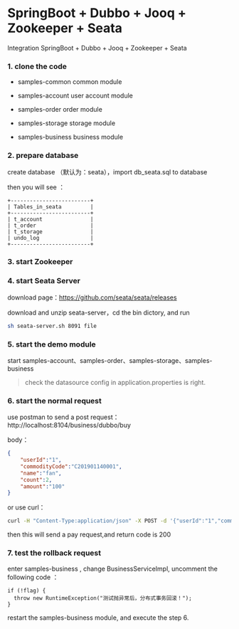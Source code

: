 # SpringBoot + Dubbo + Jooq + Zookeeper + Seata

Integration SpringBoot + Dubbo + Jooq + Zookeeper + Seata


### 1. clone the code 
  
   - samples-common  common module
       
   - samples-account  user account module
     
   - samples-order  order module
   
   - samples-storage  storage module

   - samples-business  business module

### 2. prepare database 

create database （默认为：seata），import db_seata.sql to database 

then you will see ：

```
+-------------------------+
| Tables_in_seata         |
+-------------------------+
| t_account               |
| t_order                 |
| t_storage               |
| undo_log                |
+-------------------------+
```

### 3. start Zookeeper
   
### 4. start Seata Server
  
download page：https://github.com/seata/seata/releases

download and unzip seata-server，cd the bin dictory, and run 

```bash
sh seata-server.sh 8091 file
```

### 5. start the demo module

start samples-account、samples-order、samples-storage、samples-business

> check the datasource config in application.properties is right.
    
### 6. start the normal request

use postman to send a post request：http://localhost:8104/business/dubbo/buy  

body：

```json
{
    "userId":"1",
    "commodityCode":"C201901140001",
    "name":"fan",
    "count":2,
    "amount":"100"
}
```

or use curl：

```bash
curl -H "Content-Type:application/json" -X POST -d '{"userId":"1","commodityCode":"C201901140001","name":"风扇","count":2,"amount":"100"}' localhost:8104/business/dubbo/buy
``` 

then this will send a pay request,and return code is 200

### 7. test the rollback request

enter samples-business , change  BusinessServiceImpl, uncomment the following code ：

```
if (!flag) {
  throw new RuntimeException("测试抛异常后，分布式事务回滚！");
}
```

restart the  samples-business module, and execute the step 6.
